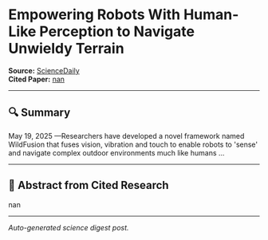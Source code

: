 # Empowering Robots With Human-Like Perception to Navigate Unwieldy Terrain

**Source:** [ScienceDaily](https://www.sciencedaily.com/releases/2025/05/250519132021.htm)  
**Cited Paper:** [nan](nan)

---

## 🔍 Summary
May 19, 2025 —Researchers have developed a novel framework named WildFusion that fuses vision, vibration and touch to enable robots to 'sense' and navigate complex outdoor environments much like humans ...

---

## 📄 Abstract from Cited Research
nan

---

*Auto-generated science digest post.*
